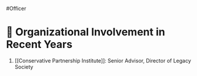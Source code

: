 #Officer 
# 💼 Organizational Involvement in Recent Years

1. [[Conservative Partnership Institute]]: Senior Advisor, Director of Legacy Society